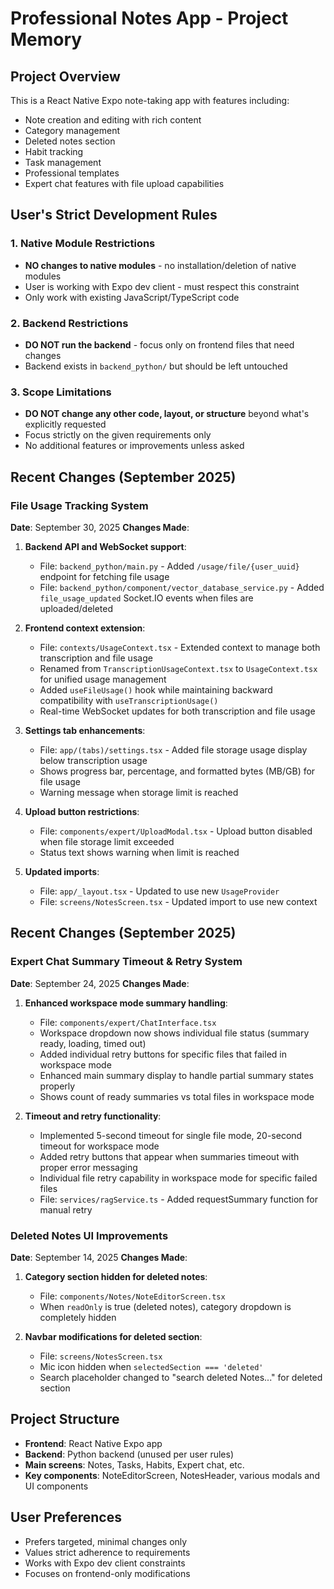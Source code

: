 # Professional Notes App - Project Memory

## Project Overview
This is a React Native Expo note-taking app with features including:
- Note creation and editing with rich content
- Category management 
- Deleted notes section
- Habit tracking
- Task management
- Professional templates
- Expert chat features with file upload capabilities

## User's Strict Development Rules

### 1. Native Module Restrictions
- **NO changes to native modules** - no installation/deletion of native modules
- User is working with Expo dev client - must respect this constraint
- Only work with existing JavaScript/TypeScript code

### 2. Backend Restrictions  
- **DO NOT run the backend** - focus only on frontend files that need changes
- Backend exists in `backend_python/` but should be left untouched

### 3. Scope Limitations
- **DO NOT change any other code, layout, or structure** beyond what's explicitly requested
- Focus strictly on the given requirements only
- No additional features or improvements unless asked

## Recent Changes (September 2025)

### File Usage Tracking System
**Date**: September 30, 2025
**Changes Made**:
1. **Backend API and WebSocket support**:
   - File: `backend_python/main.py` - Added `/usage/file/{user_uuid}` endpoint for fetching file usage
   - File: `backend_python/component/vector_database_service.py` - Added `file_usage_updated` Socket.IO events when files are uploaded/deleted

2. **Frontend context extension**:
   - File: `contexts/UsageContext.tsx` - Extended context to manage both transcription and file usage
   - Renamed from `TranscriptionUsageContext.tsx` to `UsageContext.tsx` for unified usage management
   - Added `useFileUsage()` hook while maintaining backward compatibility with `useTranscriptionUsage()`
   - Real-time WebSocket updates for both transcription and file usage

3. **Settings tab enhancements**:
   - File: `app/(tabs)/settings.tsx` - Added file storage usage display below transcription usage
   - Shows progress bar, percentage, and formatted bytes (MB/GB) for file usage
   - Warning message when storage limit is reached

4. **Upload button restrictions**:
   - File: `components/expert/UploadModal.tsx` - Upload button disabled when file storage limit exceeded
   - Status text shows warning when limit is reached

5. **Updated imports**:
   - File: `app/_layout.tsx` - Updated to use new `UsageProvider`
   - File: `screens/NotesScreen.tsx` - Updated import to use new context

## Recent Changes (September 2025)

### Expert Chat Summary Timeout & Retry System
**Date**: September 24, 2025
**Changes Made**:
1. **Enhanced workspace mode summary handling**:
   - File: `components/expert/ChatInterface.tsx`
   - Workspace dropdown now shows individual file status (summary ready, loading, timed out)
   - Added individual retry buttons for specific files that failed in workspace mode
   - Enhanced main summary display to handle partial summary states properly
   - Shows count of ready summaries vs total files in workspace mode

2. **Timeout and retry functionality**:
   - Implemented 5-second timeout for single file mode, 20-second timeout for workspace mode
   - Added retry buttons that appear when summaries timeout with proper error messaging
   - Individual file retry capability in workspace mode for specific failed files
   - File: `services/ragService.ts` - Added requestSummary function for manual retry

### Deleted Notes UI Improvements
**Date**: September 14, 2025
**Changes Made**:
1. **Category section hidden for deleted notes**:
   - File: `components/Notes/NoteEditorScreen.tsx`
   - When `readOnly` is true (deleted notes), category dropdown is completely hidden
   
2. **Navbar modifications for deleted section**:
   - File: `screens/NotesScreen.tsx` 
   - Mic icon hidden when `selectedSection === 'deleted'`
   - Search placeholder changed to "search deleted Notes..." for deleted section

## Project Structure
- **Frontend**: React Native Expo app
- **Backend**: Python backend (unused per user rules)
- **Main screens**: Notes, Tasks, Habits, Expert chat, etc.
- **Key components**: NoteEditorScreen, NotesHeader, various modals and UI components

## User Preferences
- Prefers targeted, minimal changes only
- Values strict adherence to requirements
- Works with Expo dev client constraints
- Focuses on frontend-only modifications